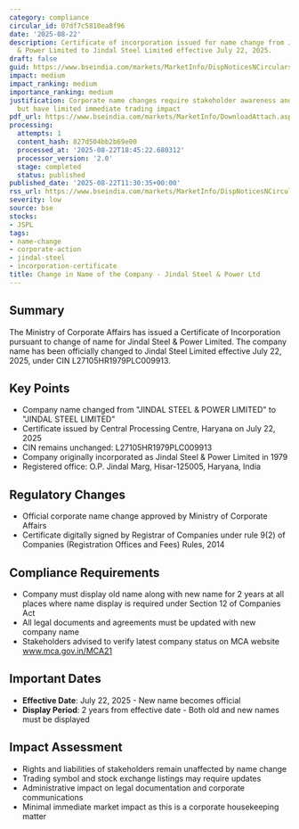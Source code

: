 ```yaml
---
category: compliance
circular_id: 07df7c5810ea8f96
date: '2025-08-22'
description: Certificate of incorporation issued for name change from Jindal Steel
  & Power Limited to Jindal Steel Limited effective July 22, 2025.
draft: false
guid: https://www.bseindia.com/markets/MarketInfo/DispNoticesNCirculars.aspx?Noticeid={B8D1D1E0-5D7C-494C-A8B6-753BED35CFE8}&noticeno=20250822-19&dt=08/22/2025&icount=19&totcount=86&flag=0
impact: medium
impact_ranking: medium
importance_ranking: medium
justification: Corporate name changes require stakeholder awareness and compliance
  but have limited immediate trading impact
pdf_url: https://www.bseindia.com/markets/MarketInfo/DownloadAttach.aspx?id=20250822-19&attachedId=bc027a25-eb6d-415d-91b1-f0f5acc7c30c
processing:
  attempts: 1
  content_hash: 827d504bb2b69e00
  processed_at: '2025-08-22T18:45:22.680312'
  processor_version: '2.0'
  stage: completed
  status: published
published_date: '2025-08-22T11:30:35+00:00'
rss_url: https://www.bseindia.com/markets/MarketInfo/DispNoticesNCirculars.aspx?Noticeid={B8D1D1E0-5D7C-494C-A8B6-753BED35CFE8}&noticeno=20250822-19&dt=08/22/2025&icount=19&totcount=86&flag=0
severity: low
source: bse
stocks:
- JSPL
tags:
- name-change
- corporate-action
- jindal-steel
- incorporation-certificate
title: Change in Name of the Company - Jindal Steel & Power Ltd
---
```


## Summary

The Ministry of Corporate Affairs has issued a Certificate of Incorporation pursuant to change of name for Jindal Steel & Power Limited. The company name has been officially changed to Jindal Steel Limited effective July 22, 2025, under CIN L27105HR1979PLC009913.

## Key Points

- Company name changed from "JINDAL STEEL & POWER LIMITED" to "JINDAL STEEL LIMITED"
- Certificate issued by Central Processing Centre, Haryana on July 22, 2025
- CIN remains unchanged: L27105HR1979PLC009913
- Company originally incorporated as Jindal Steel & Power Limited in 1979
- Registered office: O.P. Jindal Marg, Hisar-125005, Haryana, India

## Regulatory Changes

- Official corporate name change approved by Ministry of Corporate Affairs
- Certificate digitally signed by Registrar of Companies under rule 9(2) of Companies (Registration Offices and Fees) Rules, 2014

## Compliance Requirements

- Company must display old name along with new name for 2 years at all places where name display is required under Section 12 of Companies Act
- All legal documents and agreements must be updated with new company name
- Stakeholders advised to verify latest company status on MCA website www.mca.gov.in/MCA21

## Important Dates

- **Effective Date**: July 22, 2025 - New name becomes official
- **Display Period**: 2 years from effective date - Both old and new names must be displayed

## Impact Assessment

- Rights and liabilities of stakeholders remain unaffected by name change
- Trading symbol and stock exchange listings may require updates
- Administrative impact on legal documentation and corporate communications
- Minimal immediate market impact as this is a corporate housekeeping matter
